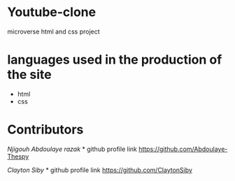 # Youtube-clone
microverse html and css project
# languages used in the production of the site
* html
* css
# Contributors

_Njigouh Abdoulaye razak_ \* github profile link https://github.com/Abdoulaye-Thespy

_Clayton Siby_ \* github profile link https://github.com/ClaytonSiby

